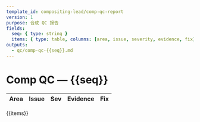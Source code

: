 ```yaml
---
template_id: compositing-lead/comp-qc-report
version: 1
purpose: 合成 QC 报告
fields:
  seq: { type: string }
  items: { type: table, columns: [area, issue, severity, evidence, fix] }
outputs:
  - qc/comp-qc-{{seq}}.md
---
```


# Comp QC — {{seq}}

| Area | Issue | Sev | Evidence | Fix |
| ---- | ----- | --- | -------- | --- |

{{items}}
